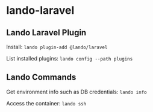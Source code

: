 # lando-laravel

## Lando Laravel Plugin

Install:
`lando plugin-add @lando/laravel`

List installed plugins:
`lando config --path plugins`

## Lando Commands

Get environment info such as DB credentials:
`lando info`

Access the container:
`lando ssh`
